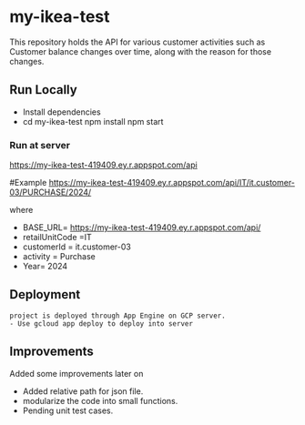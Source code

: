 
# my-ikea-test

This repository holds the API for various customer activities such as Customer balance changes over time, along with the reason for those changes.

## Run Locally
-  Install dependencies
-  cd my-ikea-test
  npm install
 npm start
### Run at server
 https://my-ikea-test-419409.ey.r.appspot.com/api

 #Example 
 https://my-ikea-test-419409.ey.r.appspot.com/api/IT/it.customer-03/PURCHASE/2024/

where
- BASE_URL= https://my-ikea-test-419409.ey.r.appspot.com/api/
- retailUnitCode =IT
- customerId = it.customer-03
- activity = Purchase
- Year= 2024

## Deployment
```
project is deployed through App Engine on GCP server.
- Use gcloud app deploy to deploy into server
```
## Improvements

Added some improvements later on 
- Added relative path for json file.
- modularize the code into small functions.
- Pending unit test cases.